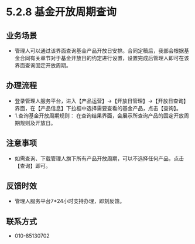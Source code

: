 # 5.2.8 基金开放周期查询
## <i class="hicon lb1"></i>业务场景
- 管理人可以通过该界面查询基金产品开放日安排。合同定稿后，我部会根据基金合同有关章节对于基金开放日的约定进行设置，设置完成后管理人即可在该界面查询固定开放周期。

## <i class="hicon lb2"></i>办理流程
- 登录管理人服务平台，进入【产品运营】->【开放日管理】->【开放日查询】界面，在【产品信息】下拉框中选择需要查看的基金产品，点击【查询】。
- 1.查询基金开放周期规则： 在查询结果界面，会展示所查询产品的固定开放周期规则及开放日。

## <i class="hicon lb3"></i>注意事项
- 如需查询、下载管理人旗下所有产品开放周期，可以不选择任何产品，点击【查询】即可。

## <i class="hicon lb4"></i>反馈时效
- 管理人服务平台7*24小时支持办理，即刻反馈。

## <i class="hicon lb5"></i>联系方式
- 010-85130702
